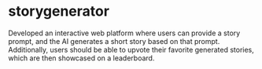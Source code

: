 # storygenerator
Developed an interactive web platform where users can provide a story prompt, and the AI
generates a short story based on that prompt. Additionally, users should be able to upvote their
favorite generated stories, which are then showcased on a leaderboard.
